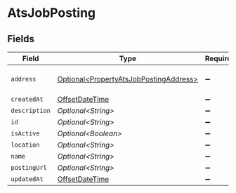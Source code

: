 # AtsJobPosting


## Fields

| Field                                                                                          | Type                                                                                           | Required                                                                                       | Description                                                                                    |
| ---------------------------------------------------------------------------------------------- | ---------------------------------------------------------------------------------------------- | ---------------------------------------------------------------------------------------------- | ---------------------------------------------------------------------------------------------- |
| `address`                                                                                      | [Optional\<PropertyAtsJobPostingAddress>](../../models/shared/PropertyAtsJobPostingAddress.md) | :heavy_minus_sign:                                                                             | job-post-specific address                                                                      |
| `createdAt`                                                                                    | [OffsetDateTime](https://docs.oracle.com/javase/8/docs/api/java/time/OffsetDateTime.html)      | :heavy_minus_sign:                                                                             | N/A                                                                                            |
| `description`                                                                                  | *Optional\<String>*                                                                            | :heavy_minus_sign:                                                                             | N/A                                                                                            |
| `id`                                                                                           | *Optional\<String>*                                                                            | :heavy_minus_sign:                                                                             | N/A                                                                                            |
| `isActive`                                                                                     | *Optional\<Boolean>*                                                                           | :heavy_minus_sign:                                                                             | N/A                                                                                            |
| `location`                                                                                     | *Optional\<String>*                                                                            | :heavy_minus_sign:                                                                             | N/A                                                                                            |
| `name`                                                                                         | *Optional\<String>*                                                                            | :heavy_minus_sign:                                                                             | N/A                                                                                            |
| `postingUrl`                                                                                   | *Optional\<String>*                                                                            | :heavy_minus_sign:                                                                             | N/A                                                                                            |
| `updatedAt`                                                                                    | [OffsetDateTime](https://docs.oracle.com/javase/8/docs/api/java/time/OffsetDateTime.html)      | :heavy_minus_sign:                                                                             | N/A                                                                                            |